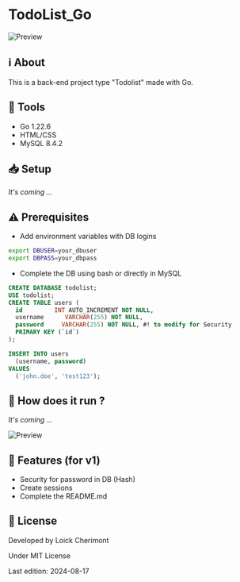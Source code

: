 # TodoList_Go

![Preview](https://placehold.co/500x300 "Preview of AppName")


## :information_source: About  

This is a back-end project type "Todolist" made with Go.


## :wrench: Tools
- Go 1.22.6
- HTML/CSS
- MySQL 8.4.2 

<!-- 
    SETUP
    Explain using command lines, the steps to follow to setup the project
    At the end show, the expected result with a image   

    Ex: 
    1. Download the whole project `Travel` on your system
    2. Open your terminal in `Travel`
    ```
    cd Travel
    ```
    3. In `Travel` directory, run:
    ```
    go run github.com/loickcherimont/Travel/main
    ```
    4. If there is no error. Go on your favorite browser and use this line in your URL address bar
    ```
    http://localhost:8080/travel
    ```
    5. Here you are! Welcome in the main page of the Web application

    ![Main page of the application](assets/images/readme_images/mainpage.png)
-->

## :inbox_tray: Setup

*It's coming ...*

## :warning: Prerequisites
<!-- Bullet list or simple sentence explaining what contributor needs for this project -->
- Add environment variables with DB logins
```bash
export DBUSER=your_dbuser
export DBPASS=your_dbpass
```

- Complete the DB using bash or directly in MySQL
```sql
CREATE DATABASE todolist;
USE todolist;
CREATE TABLE users (
  id         INT AUTO_INCREMENT NOT NULL,
  username      VARCHAR(255) NOT NULL,
  password     VARCHAR(255) NOT NULL, #! to modify for Security
  PRIMARY KEY (`id`)
);

INSERT INTO users
  (username, password)
VALUES
  ('john.doe', 'test123');
```

## :thinking: How does it run ?
*It's coming ...*

![Preview](https://placehold.co/500x300 "Preview of AppName")

<!-- 
    FEATURES
    List of the main new features, fixes to bring on the project

    Ex:
    - Setup Night/Day mode
    - Add animation when music is playing
-->

## :test_tube: Features (for v1)
- Security for password in DB (Hash)
- Create sessions
- Complete the README.md

<!-- 
    LICENSE
    Write Developer name with used license
 -->
 
## :key: License

Developed by Loick Cherimont  

Under MIT License  

Last edition: 2024-08-17
